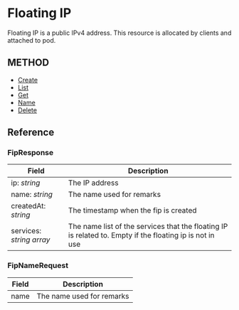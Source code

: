 # Floating IP

Floating IP is a public IPv4 address. This resource is allocated by clients and attached to pod.

## METHOD
- [Create](create.md)
- [List](list.md)
- [Get](get.md)
- [Name](name.md)
- [Delete](delete.md)

## Reference

### FipResponse

| Field | Description |
| --- | --- |
| ip: _string_ | The IP address |
| name: _string_ | The name used for remarks |
| createdAt: _string_  | The timestamp when the fip is created |
| services: _string array_  | The name list of the services that the floating IP is related to. Empty if the floating ip is not in use |

### FipNameRequest

| Field | Description |
| --- | --- |
| name | The name used for remarks |
